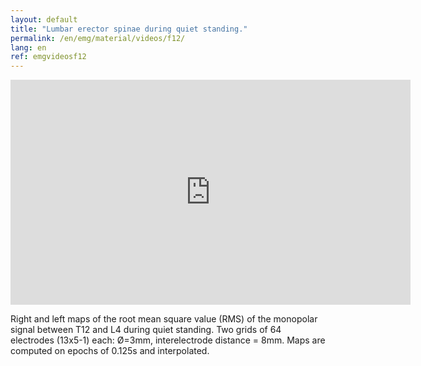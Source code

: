 ```yaml
---
layout: default
title: "Lumbar erector spinae during quiet standing."
permalink: /en/emg/material/videos/f12/
lang: en
ref: emgvideosf12
---
```


<iframe width="640" height="360" src="https://www.youtube.com/embed/4OcU8JNw51E?rel=0&loop=1&modestbranding=1&playlist=4OcU8JNw51E" frameborder="0" gesture="media" allow="encrypted-media" allowfullscreen></iframe>

Right and left maps of the root mean square value (RMS) of the monopolar signal between T12 and L4 during quiet standing. Two grids of 64 electrodes (13x5-1) each: Ø=3mm, interelectrode distance = 8mm. Maps are computed on epochs of 0.125s and interpolated.